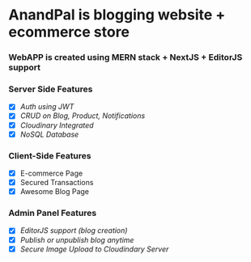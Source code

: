
# AnandPal is blogging website + ecommerce store
### WebAPP is created using MERN stack + NextJS + EditorJS support


### Server Side Features
 - [x] *Auth using JWT*
 - [x] *CRUD on Blog, Product, Notifications*
 - [x] *Cloudinary Integrated*
 - [x] *NoSQL Database*

### Client-Side Features
 - [x] E-commerce Page
 - [x] Secured Transactions 
 - [x] Awesome Blog Page

### Admin Panel Features
 - [x] *EditorJS support (blog creation)*
 - [x] *Publish or unpublish blog anytime*
 - [x] *Secure Image Upload to Cloudindary Server*
